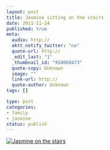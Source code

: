 ```yaml
--- 
layout: post
title: Jasmine sitting on the stairs
date: 2011-11-24
published: true
meta: 
  audio: http://
  aktt_notify_twitter: "no"
  quote-url: http://
  _edit_last: "1"
  _thumbnail_id: "910060473"
  quote-copy: Unknown
  image: ""
  link-url: http://
  quote-author: Unknown
tags: []

type: post
categories: 
- family
- jasmine
status: publish
---
```



[![](http://media.eick.us/2011/11/jasmine-on-stairs-333x500.jpg "Jasmine on the stairs")](http://media.eick.us/2011/11/jasmine-on-stairs.jpg)
